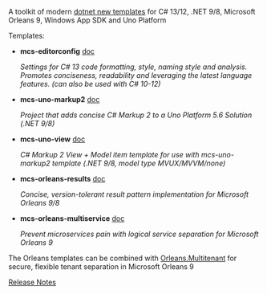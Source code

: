 ﻿A toolkit of modern [dotnet new templates](https://docs.microsoft.com/en-us/dotnet/core/tools/dotnet-new) for C# 13/12, .NET 9/8, Microsoft Orleans 9, Windows App SDK and Uno Platform

Templates:
- **mcs-editorconfig** [doc](https://github.com/VincentH-Net/Modern.CSharp.Templates/blob/main/Editorconfig.md)

  *Settings for C# 13 code formatting, style, naming style and analysis.
Promotes conciseness, readability and leveraging the latest language features.
(can also be used with C# 10-12)*

- **mcs-uno-markup2** [doc](https://github.com/VincentH-Net/CSharpForMarkup#readme)

  *Project that adds concise C# Markup 2 to a Uno Platform 5.6 Solution (.NET 9/8)*

- **mcs-uno-view** [doc](https://github.com/VincentH-Net/CSharpForMarkup#readme)

  *C# Markup 2 View + Model item template for use with mcs-uno-markup2 template (.NET 9/8, model type MVUX/MVVM/none)*

- **mcs-orleans-results** [doc](https://github.com/VincentH-Net/Orleans.Results#readme)

  *Concise, version-tolerant result pattern implementation for Microsoft Orleans 9/8*

- **mcs-orleans-multiservice** [doc](https://github.com/VincentH-Net/Orleans.Multiservice#readme)

  *Prevent microservices pain with logical service separation for Microsoft Orleans 9*

The Orleans templates can be combined with [Orleans.Multitenant](https://github.com/VincentH-Net/Orleans.Multitenant) for secure, flexible tenant separation in Microsoft Orleans 9

[Release Notes](https://github.com/VincentH-Net/Modern.CSharp.Templates/releases/tag/3-1-0)